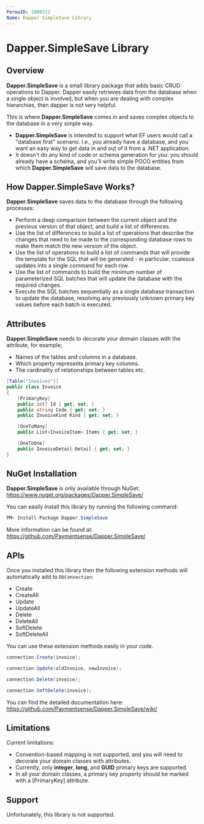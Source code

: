 ```yaml
---
PermaID: 1000212
Name: Dapper SimpleSave Library
---
```


# Dapper.SimpleSave Library

## Overview

**Dapper.SimpleSave** is a small library package that adds basic CRUD operations to Dapper. Dapper easily retrieves data from the database when a single object is involved, but when you are dealing with complex hierarchies, then dapper is not very helpful. 

This is where **Dapper.SimpleSave** comes in and saves complex objects to the database in a very simple way.

 - **Dapper.SimpleSave** is intended to support what EF users would call a "database first" scenario. I.e., you already have a database, and you want an easy way to get data in and out of it from a .NET application.
 - It doesn't do any kind of code or schema generation for you: you should already have a schema, and you'll write simple POCO entities from which **Dapper.SimpleSave** will save data to the database. 

## How Dapper.SimpleSave Works?

**Dapper.SimpleSave** saves data to the database through the following processes:

 - Perform a deep comparison between the current object and the previous version of that object, and build a list of differences.
 - Use the list of differences to build a list of operations that describe the changes that need to be made to the corresponding database rows to make them match the new version of the object.
 - Use the list of operations to build a list of commands that will provide the template for the SQL that will be generated - in particular, coalesce updates into a single command for each row.
 - Use the list of commands to build the minimum number of parameterized SQL batches that will update the database with the required changes.
 - Execute the SQL batches sequentially as a single database transaction to update the database, resolving any previously unknown primary key values before each batch is executed.

## Attributes

**Dapper.SimpleSave** needs to decorate your domain classes with the attribute, for example; 

- Names of the tables and columns in a database.
- Which property represents primary key columns. 
- The cardinality of relationships between tables etc.

```csharp
[Table("Invoices")]
public class Invoice
{
    [PrimaryKey]
    public int? Id { get; set; }
    public string Code { get; set; }
    public InvoiceKind Kind { get; set; }

    [OneToMany]
    public List<InvoiceItem> Items { get; set; }

    [OneToOne]
    public InvoiceDetail Detail { get; set; }
}
```

## NuGet Installation

**Dapper.SimpleSave** is only available through NuGet: <a href="https://www.nuget.org/packages/Dapper.SimpleSave/" target="_blank">https://www.nuget.org/packages/Dapper.SimpleSave/</a>

You can easily install this library by running the following command:

```csharp
PM> Install-Package Dapper.SimpleSave 
```

More information can be found at: <a href="https://github.com/Paymentsense/Dapper.SimpleSave/" target="_blank">https://github.com/Paymentsense/Dapper.SimpleSave/</a>

## APIs

Once you installed this library then the following extension methods will automatically add to `DbConnection`:

- Create
- CreateAll
- Update
- UpdateAll
- Delete
- DeleteAll
- SoftDelete
- SoftDeleteAll

You can use these extension methods easily in your code.

```csharp
connection.Create(invoice);

connection.Update(oldInvoice, newInvoice);

connection.Delete(invoice);

connection.SoftDelete(invoice);
```

You can find the detailed documentation here: <a href="https://github.com/Paymentsense/Dapper.SimpleSave/wiki/" target="_blank">https://github.com/Paymentsense/Dapper.SimpleSave/wiki/</a>

## Limitations
Current limitations:
- Convention-based mapping is not supported, and you will need to decorate your domain classes with attributes.
- Currently, only **integer**, **long**, and **GUID** primary keys are supported.
- In all your domain classes, a primary key property should be marked with a [PrimaryKey] attribute.

## Support
Unfortunately, this library is not supported.